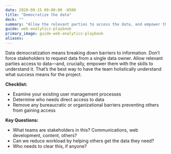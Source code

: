 ```yaml
---
date: 2020-09-15 09:00:00 -0500
title: "Democratize the data"
deck: ""
summary: "Allow the relevant parties to access the data, and empower them with the skills to understand it."
guide: web-analytics-playbook
primary_image: guide-web-analytics-playbook
aliases:
---
```

Data democratization means breaking down barriers to information. Don’t force stakeholders to request data from a single data owner. Allow relevant parties access to data—and, crucially, empower them with the skills to understand it. That’s the best way to have the team holistically understand what success means for the project.

**Checklist:**

- Examine your existing user management processes
- Determine who needs direct access to data
- Remove any bureaucratic or organizational barriers preventing others from gaining access

**Key Questions:**

- What teams are stakeholders in this? Communications, web development, content, others?
- Can we reduce workload by helping others get the data they need?
- Who needs to clear this, if anyone?
